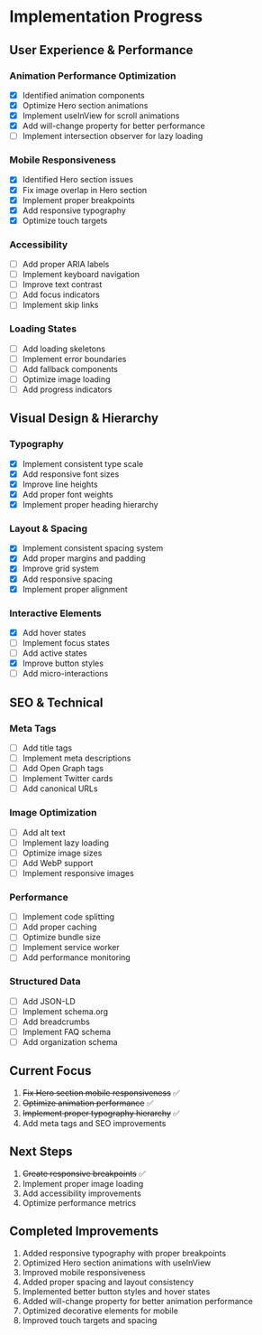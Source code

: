 # Implementation Progress

## User Experience & Performance

### Animation Performance Optimization
- [x] Identified animation components
- [x] Optimize Hero section animations
- [x] Implement useInView for scroll animations
- [x] Add will-change property for better performance
- [ ] Implement intersection observer for lazy loading

### Mobile Responsiveness
- [x] Identified Hero section issues
- [x] Fix image overlap in Hero section
- [x] Implement proper breakpoints
- [x] Add responsive typography
- [x] Optimize touch targets

### Accessibility
- [ ] Add proper ARIA labels
- [ ] Implement keyboard navigation
- [ ] Improve text contrast
- [ ] Add focus indicators
- [ ] Implement skip links

### Loading States
- [ ] Add loading skeletons
- [ ] Implement error boundaries
- [ ] Add fallback components
- [ ] Optimize image loading
- [ ] Add progress indicators

## Visual Design & Hierarchy

### Typography
- [x] Implement consistent type scale
- [x] Add responsive font sizes
- [x] Improve line heights
- [x] Add proper font weights
- [x] Implement proper heading hierarchy

### Layout & Spacing
- [x] Implement consistent spacing system
- [x] Add proper margins and padding
- [x] Improve grid system
- [x] Add responsive spacing
- [x] Implement proper alignment

### Interactive Elements
- [x] Add hover states
- [ ] Implement focus states
- [ ] Add active states
- [x] Improve button styles
- [ ] Add micro-interactions

## SEO & Technical

### Meta Tags
- [ ] Add title tags
- [ ] Implement meta descriptions
- [ ] Add Open Graph tags
- [ ] Implement Twitter cards
- [ ] Add canonical URLs

### Image Optimization
- [ ] Add alt text
- [ ] Implement lazy loading
- [ ] Optimize image sizes
- [ ] Add WebP support
- [ ] Implement responsive images

### Performance
- [ ] Implement code splitting
- [ ] Add proper caching
- [ ] Optimize bundle size
- [ ] Implement service worker
- [ ] Add performance monitoring

### Structured Data
- [ ] Add JSON-LD
- [ ] Implement schema.org
- [ ] Add breadcrumbs
- [ ] Implement FAQ schema
- [ ] Add organization schema

## Current Focus
1. ~~Fix Hero section mobile responsiveness~~ ✅
2. ~~Optimize animation performance~~ ✅
3. ~~Implement proper typography hierarchy~~ ✅
4. Add meta tags and SEO improvements

## Next Steps
1. ~~Create responsive breakpoints~~ ✅
2. Implement proper image loading
3. Add accessibility improvements
4. Optimize performance metrics

## Completed Improvements
1. Added responsive typography with proper breakpoints
2. Optimized Hero section animations with useInView
3. Improved mobile responsiveness
4. Added proper spacing and layout consistency
5. Implemented better button styles and hover states
6. Added will-change property for better animation performance
7. Optimized decorative elements for mobile
8. Improved touch targets and spacing 